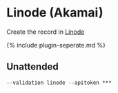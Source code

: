 ---
---
# Linode (Akamai) 
Create the record in [Linode](https://www.linode.com/)

{% include plugin-seperate.md %}

## Unattended 
`--validation linode --apitoken ***`